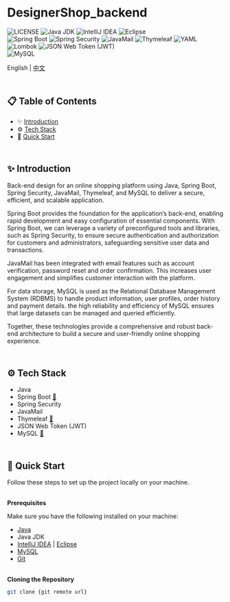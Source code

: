 # DesignerShop_backend

![LICENSE](https://img.shields.io/badge/license-MIT-blue)
![Java JDK](https://img.shields.io/badge/Java%20JDK-17.0.11-blue)
![IntelliJ IDEA](https://img.shields.io/badge/IntelliJ%20IDEA-blue)
![Eclipse](https://img.shields.io/badge/Eclipse-blue)  
![Spring Boot](https://img.shields.io/badge/Spring%20Boot-3.3.1-orange)
![Spring Security](https://img.shields.io/badge/Spring%20Security-orange)
![JavaMail](https://img.shields.io/badge/JavaMail-orange)
![Thymeleaf](https://img.shields.io/badge/Thymeleaf-orange)
![YAML](https://img.shields.io/badge/YAML-orange)
![Lombok](https://img.shields.io/badge/Lombok-1.18.32-orange)
![JSON Web Token (JWT)](https://img.shields.io/badge/JSON%20Web%20Token%20(JWT)-0.12.6-orange)  
![MySQL](https://img.shields.io/badge/MySQL-8.0.33-green)

English | [中文](./README_zh-TW.md)

## <br/> 📋 Table of Contents

- ✨ [Introduction](#introduction)
- ⚙️ [Tech Stack](#tech-stack)
- 🚀 [Quick Start](#quick-start)

## <br/> <a name="introduction">✨ Introduction</a>

Back-end design for an online shopping platform using Java, Spring Boot, Spring Security, JavaMail, Thymeleaf, and MySQL to deliver a secure, efficient, and scalable application.

Spring Boot provides the foundation for the application’s back-end, enabling rapid development and easy configuration of essential components. With Spring Boot, we can leverage a variety of preconfigured tools and libraries, such as Spring Security, to ensure secure authentication and authorization for customers and administrators, safeguarding sensitive user data and transactions.

JavaMail has been integrated with email features such as account verification, password reset and order confirmation. This increases user engagement and simplifies customer interaction with the platform.

For data storage, MySQL is used as the Relational Database Management System (RDBMS) to handle product information, user profiles, order history and payment details. the high reliability and efficiency of MySQL ensures that large datasets can be managed and queried efficiently.

Together, these technologies provide a comprehensive and robust back-end architecture to build a secure and user-friendly online shopping experience.

## <br/> <a name="tech-stack">⚙️ Tech Stack</a>

- Java
- Spring Boot [📄](https://spring.io/projects/spring-boot) 
- Spring Security
- JavaMail
- Thymeleaf [📄](https://www.thymeleaf.org/)
- JSON Web Token (JWT)
- MySQL [📄](https://www.mysql.com/)

## <br/> <a name="quick-start">🚀 Quick Start</a>

Follow these steps to set up the project locally on your machine.

<br/>**Prerequisites**

Make sure you have the following installed on your machine:

- [Java](https://www.java.com/zh-TW/download/)
- Java JDK
- [IntelliJ IDEA](https://www.jetbrains.com/idea/download/) | [Eclipse](https://www.eclipse.org/downloads/)
- [MySQL](https://www.mysql.com/downloads/)
- [Git](https://git-scm.com/)

<br/>**Cloning the Repository**

```bash
git clone {git remote url}
```
